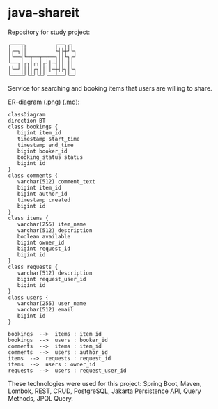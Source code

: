 # java-shareit
Repository for study project:

    ┌───┬┐         ┌──┐┌┐ 
    │┌─┐││         └┤├┼┘└┐
    │└──┤└─┬──┬─┬──┐││└┐┌┘
    └──┐│┌┐│┌┐│┌┤│─┤││ ││ 
    │└─┘││││┌┐││││─┼┤├┐│└┐
    └───┴┘└┴┘└┴┘└──┴──┘└─┘⠀⠀⠀⠀⠀⠀⠀⠀⠀⠀⠀⠀⠀⠀⠀⠀⠀⠀

Service for searching and booking items that users are willing to share.

ER-diagram [(.png)](https://github.com/kmmins/java-shareit/blob/add-bookings/assets/shareit.png)
[(.md)](https://github.com/kmmins/java-shareit/blob/add-bookings/assets/shareit.md):
```mermaid
classDiagram
direction BT
class bookings {
   bigint item_id
   timestamp start_time
   timestamp end_time
   bigint booker_id
   booking_status status
   bigint id
}
class comments {
   varchar(512) comment_text
   bigint item_id
   bigint author_id
   timestamp created
   bigint id
}
class items {
   varchar(255) item_name
   varchar(512) description
   boolean available
   bigint owner_id
   bigint request_id
   bigint id
}
class requests {
   varchar(512) description
   bigint request_user_id
   bigint id
}
class users {
   varchar(255) user_name
   varchar(512) email
   bigint id
}

bookings  -->  items : item_id
bookings  -->  users : booker_id
comments  -->  items : item_id
comments  -->  users : author_id
items  -->  requests : request_id
items  -->  users : owner_id
requests  -->  users : request_user_id
```
These technologies were used for this project:
Spring Boot, Maven, Lombok, REST, CRUD, PostgreSQL, Jakarta Persistence API, Query Methods, JPQL Query.